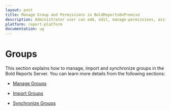 ```yaml
---
layout: post
title: Manage Group and Permissions in BoldReportsOnPremise
description: Administrator user can add, edit, manage-permissions, assign users to group and delete groups in the Bold Reports On-Premise.
platform: report-platform
documentation: ug
---
```


# Groups

This section explains how to manage, import and synchronize groups in the Bold Reports Server. You can learn more details from the following sections:

* [Manage Groups](./../groups/manage-groups/)

* [Import Groups](./../groups/import-groups/)

* [Synchronize Groups](./../groups/synchronize/)